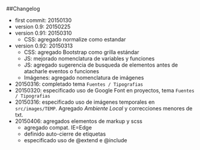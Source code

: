 ##Changelog
- first commit: 20150130
- version 0.9: 20150225
- version 0.91: 20150310
	- CSS: agregado normalize como estandar
- version 0.92: 20150313
	- 	CSS: agregado Bootstrap como grilla estándar
	-  JS: mejorado nomenclatura de variables y funciones
	-  JS: agregado sugerencia de busqueda de elementos antes de atacharle eventos o funciones
	-  Imágenes: agregado nomenclatura de imágenes
- 20150316: completado tema `Fuentes / Tipografias`
- 20150320: especificado uso de Google Font en proyectos, tema `Fuentes / Tipografias`
- 20150316: especificado uso de imágenes temporales en `src/images/TEMP`. Agregado *Ambiente Local* y correcciones menores de txt.
- 20150406: agregados elementos de markup y scss
	- agregado compat. IE=Edge
	- definido auto-cierre de etiquetas
	- especificado uso de @extend e @include
 